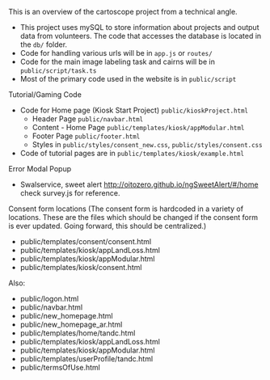 This is an overview of the cartoscope project from a technical angle.

 - This project uses mySQL to store information about projects and output data from volunteers. The code that accesses the database is located in the `db/` folder.
 - Code for handling various urls will be in `app.js` or `routes/`
 - Code for the main image labeling task and cairns will be in `public/script/task.ts`
 - Most of the primary code used in the website is in `public/script`


Tutorial/Gaming Code

- Code for Home page (Kiosk Start Project) `public/kioskProject.html`
    - Header Page `public/navbar.html`
    - Content - Home Page `public/templates/kiosk/appModular.html`
    - Footer Page `public/footer.html`
    - Styles in `public/styles/consent_new.css`, `public/styles/consent.css`
- Code of tutorial pages are in `public/templates/kiosk/example.html`


Error Modal Popup
- Swalservice, sweet alert http://oitozero.github.io/ngSweetAlert/#/home check survey.js for reference.


Consent form locations (The consent form is hardcoded in a variety of locations. These are the files which should be changed if the consent form is ever updated. Going forward, this should be centralized.)

 - public/templates/consent/consent.html
 - public/templates/kiosk/appLandLoss.html
 - public/templates/kiosk/appModular.html
 - public/templates/kiosk/consent.html

Also:

 - public/logon.html
 - public/navbar.html
 - public/new_homepage.html
 - public/new_homepage_ar.html
 - public/templates/home/tandc.html
 - public/templates/kiosk/appLandLoss.html
 - public/templates/kiosk/appModular.html
 - public/templates/userProfile/tandc.html
 - public/termsOfUse.html
